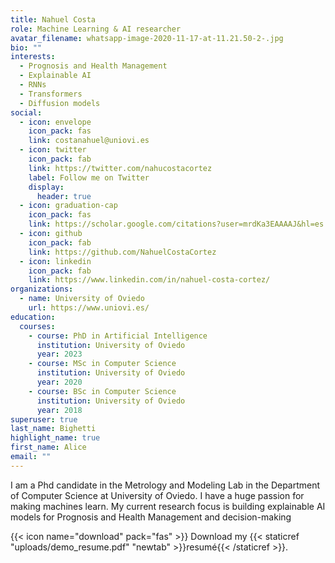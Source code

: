```yaml
---
title: Nahuel Costa
role: Machine Learning & AI researcher
avatar_filename: whatsapp-image-2020-11-17-at-11.21.50-2-.jpg
bio: ""
interests:
  - Prognosis and Health Management
  - Explainable AI
  - RNNs
  - Transformers
  - Diffusion models
social:
  - icon: envelope
    icon_pack: fas
    link: costanahuel@uniovi.es
  - icon: twitter
    icon_pack: fab
    link: https://twitter.com/nahucostacortez
    label: Follow me on Twitter
    display:
      header: true
  - icon: graduation-cap
    icon_pack: fas
    link: https://scholar.google.com/citations?user=mrdKa3EAAAAJ&hl=es
  - icon: github
    icon_pack: fab
    link: https://github.com/NahuelCostaCortez
  - icon: linkedin
    icon_pack: fab
    link: https://www.linkedin.com/in/nahuel-costa-cortez/
organizations:
  - name: University of Oviedo
    url: https://www.uniovi.es/
education:
  courses:
    - course: PhD in Artificial Intelligence
      institution: University of Oviedo
      year: 2023
    - course: MSc in Computer Science
      institution: University of Oviedo
      year: 2020
    - course: BSc in Computer Science
      institution: University of Oviedo
      year: 2018
superuser: true
last_name: Bighetti
highlight_name: true
first_name: Alice
email: ""
---
```

I am a Phd candidate in the Metrology and Modeling Lab in the Department of Computer Science at University of Oviedo. I have a huge passion for making machines learn. My current research focus is building explainable AI models for Prognosis and Health Management and decision-making

{{< icon name="download" pack="fas" >}} Download my {{< staticref "uploads/demo_resume.pdf" "newtab" >}}resumé{{< /staticref >}}.